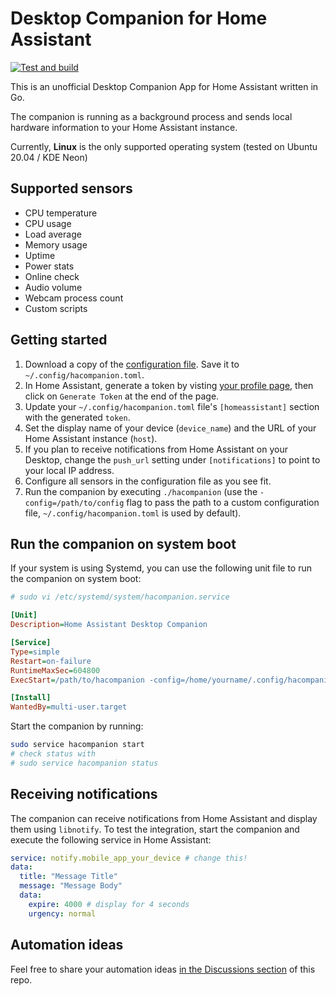 # Desktop Companion for Home Assistant

[![Test and build](https://github.com/tobias-kuendig/hacompanion/actions/workflows/build.yml/badge.svg)](https://github.com/tobias-kuendig/hacompanion/actions/workflows/build.yml)

This is an unofficial Desktop Companion App for Home Assistant written in Go.

The companion is running as a background process and sends local hardware information 
to your Home Assistant instance.

Currently, **Linux** is the only supported operating system (tested on Ubuntu 20.04 / KDE Neon)

## Supported sensors

* CPU temperature
* CPU usage
* Load average
* Memory usage
* Uptime
* Power stats
* Online check
* Audio volume
* Webcam process count
* Custom scripts

## Getting started

1. Download a copy of the [configuration file](hacompanion.toml). Save it to `~/.config/hacompanion.toml`.
1. In Home Assistant, generate a token by visting [your profile page](https://www.home-assistant.io/docs/authentication/#your-account-profile), then click on `Generate Token` at the end of the page.
1. Update your `~/.config/hacompanion.toml` file's `[homeassistant]` section with the generated `token`.
1. Set the display name of your device (`device_name`) and the URL of your Home Assistant instance (`host`).
1. If you plan to receive notifications from Home Assistant on your Desktop, change the `push_url` setting under `[notifications]` to point to your local IP address. 
1. Configure all sensors in the configuration file as you see fit.
1. Run the companion by executing `./hacompanion` (use the `-config=/path/to/config` flag to pass the path to a custom configuration file, `~/.config/hacompanion.toml` is used by default).

## Run the companion on system boot

If your system is using Systemd, you can use the following unit file to run the companion on system boot:

```ini
# sudo vi /etc/systemd/system/hacompanion.service

[Unit]
Description=Home Assistant Desktop Companion

[Service]
Type=simple
Restart=on-failure
RuntimeMaxSec=604800
ExecStart=/path/to/hacompanion -config=/home/yourname/.config/hacompanion.toml

[Install]
WantedBy=multi-user.target
```

Start the companion by running:

```bash
sudo service hacompanion start
# check status with
# sudo service hacompanion status
```

## Receiving notifications

The companion can receive notifications from Home Assistant and display
them using `libnotify`. To test the integration, start the companion
and execute the following service in Home Assistant:

```yaml
service: notify.mobile_app_your_device # change this!
data: 
  title: "Message Title"
  message: "Message Body"
  data:
    expire: 4000 # display for 4 seconds
    urgency: normal
```

## Automation ideas

Feel free to share your automation ideas [in the Discussions section](https://github.com/tobias-kuendig/hacompanion/discussions) of this repo.

